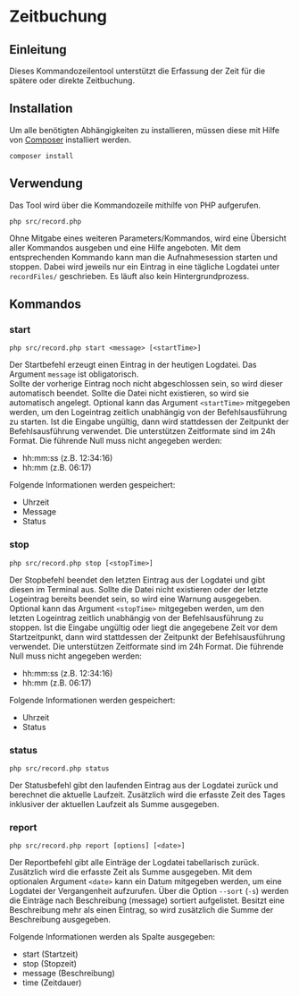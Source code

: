 # Zeitbuchung

## Einleitung
Dieses Kommandozeilentool unterstützt die Erfassung der Zeit für die spätere oder direkte Zeitbuchung.

## Installation

Um alle benötigten Abhängigkeiten zu installieren, müssen diese mit Hilfe von [Composer](https://getcomposer.org) installiert werden.

```
composer install
```

## Verwendung
Das Tool wird über die Kommandozeile mithilfe von PHP aufgerufen.

`php src/record.php`

Ohne Mitgabe eines weiteren Parameters/Kommandos, wird eine Übersicht aller Kommandos ausgeben und eine Hilfe angeboten. Mit dem entsprechenden Kommando kann man die Aufnahmesession starten und stoppen. Dabei wird jeweils nur ein Eintrag in eine tägliche Logdatei unter `recordFiles/` geschrieben. Es läuft also kein Hintergrundprozess.

## Kommandos

### start
`php src/record.php start <message> [<startTime>]`

Der Startbefehl erzeugt einen Eintrag in der heutigen Logdatei. Das Argument `message` ist obligatorisch.  
Sollte der vorherige Eintrag noch nicht abgeschlossen sein, so wird dieser automatisch beendet. Sollte die Datei nicht existieren, so wird sie automatisch angelegt.
Optional kann das Argument `<startTime>` mitgegeben werden, um den Logeintrag zeitlich unabhängig von der Befehlsausführung zu starten. Ist die Eingabe ungültig, dann wird stattdessen der Zeitpunkt der Befehlsausführung verwendet. 
Die unterstützen Zeitformate sind im 24h Format. Die führende Null muss nicht angegeben werden: 
* hh:mm:ss (z.B. 12:34:16)
* hh:mm (z.B. 06:17)

Folgende Informationen werden gespeichert:
* Uhrzeit
* Message
* Status

### stop
`php src/record.php stop [<stopTime>]`

Der Stopbefehl beendet den letzten Eintrag aus der Logdatei und gibt diesen im Terminal aus. 
Sollte die Datei nicht existieren oder der letzte Logeintrag bereits beendet sein, so wird eine Warnung ausgegeben.
Optional kann das Argument `<stopTime>` mitgegeben werden, um den letzten Logeintrag zeitlich unabhängig von der Befehlsausführung zu stoppen. Ist die Eingabe ungültig oder liegt die angegebene Zeit vor dem Startzeitpunkt, dann wird stattdessen der Zeitpunkt der Befehlsausführung verwendet. 
Die unterstützen Zeitformate sind im 24h Format. Die führende Null muss nicht angegeben werden: 
* hh:mm:ss (z.B. 12:34:16)
* hh:mm (z.B. 06:17)

Folgende Informationen werden gespeichert:
* Uhrzeit
* Status

### status
`php src/record.php status`

Der Statusbefehl gibt den laufenden Eintrag aus der Logdatei zurück und berechnet die aktuelle Laufzeit. Zusätzlich wird die erfasste Zeit des Tages inklusiver der aktuellen Laufzeit als Summe ausgegeben.

### report
`php src/record.php report [options] [<date>]`

Der Reportbefehl gibt alle Einträge der Logdatei tabellarisch zurück. Zusätzlich wird die erfasste Zeit als Summe ausgegeben. Mit dem optionalen Argument `<date>` kann ein Datum mitgegeben werden, um eine Logdatei der Vergangenheit aufzurufen. Über die Option `--sort` (`-s`) werden die Einträge nach Beschreibung (message) sortiert aufgelistet. Besitzt eine Beschreibung mehr als einen Eintrag, so wird zusätzlich die Summe der Beschreibung ausgegeben. 

Folgende Informationen werden als Spalte ausgegeben:
* start (Startzeit)
* stop (Stopzeit)
* message (Beschreibung)
* time (Zeitdauer)

